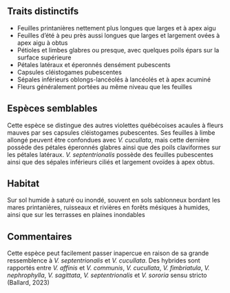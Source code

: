 
<!--
1-https://www.inaturalist.org/observations/208300274
1-https://www.inaturalist.org/observations/80433650
1-https://www.inaturalist.org/observations/46314864
1-https://www.inaturalist.org/observations/44070926
1-https://www.inaturalist.org/observations/213227485
1-https://www.inaturalist.org/observations/207754456
1-https://www.inaturalist.org/observations/77526523
2-https://www.inaturalist.org/observations/207754456



-->

## Traits distinctifs

- Feuilles printanières nettement plus longues que larges et à apex aigu
- Feuilles d’été à peu près aussi longues que larges et largement ovées à apex aigu à obtus
- Pétioles et limbes glabres ou presque, avec quelques poils épars sur la surface supérieure
- Pétales latéraux et éperonnés densément pubescents
- Capsules cléistogames pubescentes
- Sépales inférieurs oblongs-lancéolés à lancéolés et à apex acuminé
- Fleurs généralement portées au même niveau que les feuilles

## Espèces semblables

Cette espèce se distingue des autres violettes québécoises acaules à fleurs mauves par ses capsules cléistogames pubescentes. Ses feuilles à limbe allongé peuvent être confondues avec _V. cucullata_, mais cette dernière possède des pétales éperonnés glabres ainsi que des poils claviformes sur les pétales latéraux. _V. septentrionalis_ possède des feuilles pubescentes ainsi que des sépales inférieurs ciliés et largement ovoïdes à apex obtus.


## Habitat
Sur sol humide à saturé ou inondé, souvent en sols sablonneux bordant les mares printanières, ruisseaux et rivières en forêts mésiques à humides, ainsi que sur les terrasses en plaines inondables

## Commentaires
Cette espèce peut facilement passer inapercue en raison de sa grande ressemblence à _V. septentrionalis_ et _V. cucullata_. Des hybrides sont rapportés entre _V. affinis_ et _V. communis_, _V. cucullata_, _V. fimbriatula_, _V. nephrophylla_, _V. sagittata_, _V. septentrionalis_ et _V. sororia_ sensu stricto (Ballard, 2023)


